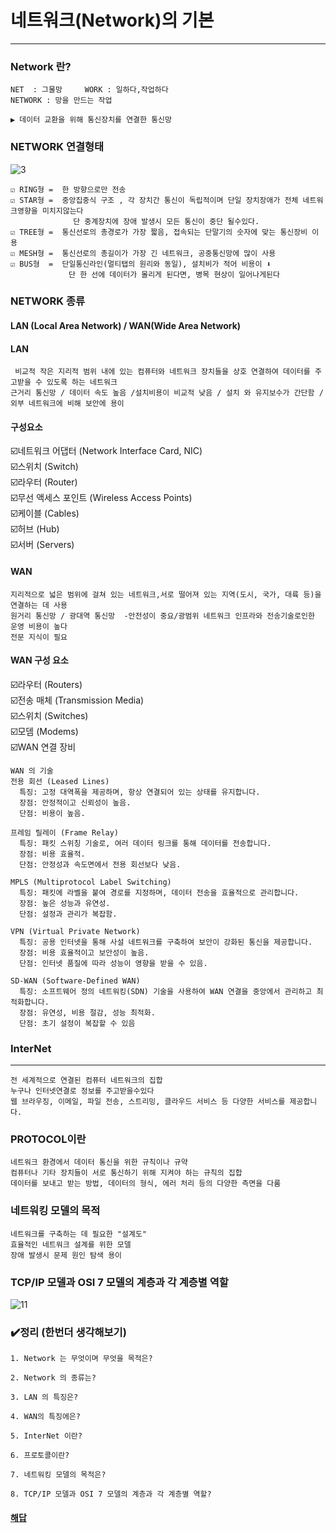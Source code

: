 # 네트워크(Network)의 기본
--------------------

### Network 란?
```
NET  : 그물망     WORK : 일하다,작업하다
NETWORK : 망을 만드는 작업

▶️ 데이터 교환을 위해 통신장치를 연결한 통신망
```

### NETWORK 연결형태
![3](https://github.com/user-attachments/assets/5fea0150-f905-4a1e-8a90-34e8f61134f0)
```
☑️ RING형 =  한 방향으로만 전송
☑️ STAR형 =  중앙집중식 구조 , 각 장치간 통신이 독립적이며 단일 장치장애가 전체 네트워크영향을 미치지않는다
              단 중계장치에 장애 발생시 모든 통신이 중단 될수있다.
☑️ TREE형 =  통신선로의 총경로가 가장 짧음, 접속되는 단말기의 숫자에 맞는 통신장비 이용
☑️ MESH형 =  통신선로의 총길이가 가장 긴 네트워크, 공중통신망에 많이 사용
☑️ BUS형  =  단일통신라인(멀티탭의 원리와 동일), 설치비가 적어 비용이 ⬇️
             단 한 선에 데이터가 몰리게 된다면, 병목 현상이 일어나게된다

```

### NETWORK 종류
#### LAN (Local Area Network)  / WAN(Wide Area Network)
#### LAN
```
 비교적 작은 지리적 범위 내에 있는 컴퓨터와 네트워크 장치들을 상호 연결하여 데이터를 주고받을 수 있도록 하는 네트워크
근거리 통신망 / 데이터 속도 높음 /설치비용이 비교적 낮음 / 설치 와 유지보수가 간단함 / 외부 네트워크에 비해 보안에 용이
```

#### 구성요소

☑️네트워크 어댑터 (Network Interface Card, NIC)<BR>
☑️스위치 (Switch)<BR>
☑️라우터 (Router)<BR>
☑️무선 액세스 포인트 (Wireless Access Points)<BR>
☑️케이블 (Cables)<BR>
☑️허브 (Hub)<BR>
☑️서버 (Servers)<BR>


#### WAN
```
지리적으로 넓은 범위에 걸쳐 있는 네트워크,서로 떨어져 있는 지역(도시, 국가, 대륙 등)을 연결하는 데 사용
원거리 통신망 / 광대역 통신망  -안전성이 중요/광범위 네트워크 인프라와 전송기술로인한 운영 비용이 높다
전문 지식이 필요
```

#### WAN 구성 요소

☑️라우터 (Routers)<BR>
☑️전송 매체 (Transmission Media)<BR>
☑️스위치 (Switches)<BR>
☑️모뎀 (Modems)<BR>
☑️WAN 연결 장비<BR>


```
WAN 의 기술
전용 회선 (Leased Lines)
  특징: 고정 대역폭을 제공하며, 항상 연결되어 있는 상태를 유지합니다.
  장점: 안정적이고 신뢰성이 높음.
  단점: 비용이 높음.

프레임 릴레이 (Frame Relay)
  특징: 패킷 스위칭 기술로, 여러 데이터 링크를 통해 데이터를 전송합니다.
  장점: 비용 효율적.
  단점: 안정성과 속도면에서 전용 회선보다 낮음.

MPLS (Multiprotocol Label Switching)
  특징: 패킷에 라벨을 붙여 경로를 지정하며, 데이터 전송을 효율적으로 관리합니다.
  장점: 높은 성능과 유연성.
  단점: 설정과 관리가 복잡함.

VPN (Virtual Private Network)
  특징: 공용 인터넷을 통해 사설 네트워크를 구축하여 보안이 강화된 통신을 제공합니다.
  장점: 비용 효율적이고 보안성이 높음.
  단점: 인터넷 품질에 따라 성능이 영향을 받을 수 있음.

SD-WAN (Software-Defined WAN)
  특징: 소프트웨어 정의 네트워킹(SDN) 기술을 사용하여 WAN 연결을 중앙에서 관리하고 최적화합니다.
  장점: 유연성, 비용 절감, 성능 최적화.
  단점: 초기 설정이 복잡할 수 있음

```

### InterNet 
---------------------------------------------
```
전 세계적으로 연결된 컴퓨터 네트워크의 집합
누구나 인터넷연결로 정보를 주고받을수있다
웹 브라우징, 이메일, 파일 전송, 스트리밍, 클라우드 서비스 등 다양한 서비스를 제공합니다.

```

### PROTOCOL이란
```
네트워크 환경에서 데이터 통신을 위한 규칙이나 규약
컴퓨터나 기타 장치들이 서로 통신하기 위해 지켜야 하는 규칙의 집합
데이터를 보내고 받는 방법, 데이터의 형식, 에러 처리 등의 다양한 측면을 다룸

```
### 네트워킹 모델의 목적
```
네트워크를 구축하는 데 필요한 "설계도"
효율적인 네트워크 설계를 위한 모델
장애 발생시 문제 원인 탐색 용이
```
### TCP/IP 모델과 OSI 7 모델의 계층과 각 계층별 역할

![11](https://github.com/user-attachments/assets/8919959d-8acc-4043-8316-0da4877d1d8e)


 ### ✔️정리 (한번더 생각해보기)
```
1. Network 는 무엇이며 무엇을 목적은?

2. Network 의 종류는?

3. LAN 의 특징은?

4. WAN의 특징에은?

5. InterNet 이란?

6. 프로토콜이란?

7. 네트워킹 모델의 목적은?

8. TCP/IP 모델과 OSI 7 모델의 계층과 각 계층별 역할?

```

#### [해답](Network/Q&A/1.md)



